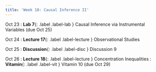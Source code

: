 ```yaml
---
title: 'Week 10: Causal Inference II'
---
```


Oct 23
: **Lab 7**{: .label .label-lab } Causal Inference via Instrumental Variables (due Oct 25)

Oct 24
: **Lecture 17**{: .label .label-lecture } Observational Studies

Oct 25
: **Discussion**{: .label .label-disc } Discussion 9

Oct 26
: **Lecture 18**{: .label .label-lecture } Concentration Inequalities
: **Vitamin**{: .label .label-vit } Vitamin 10 (due Oct 29)